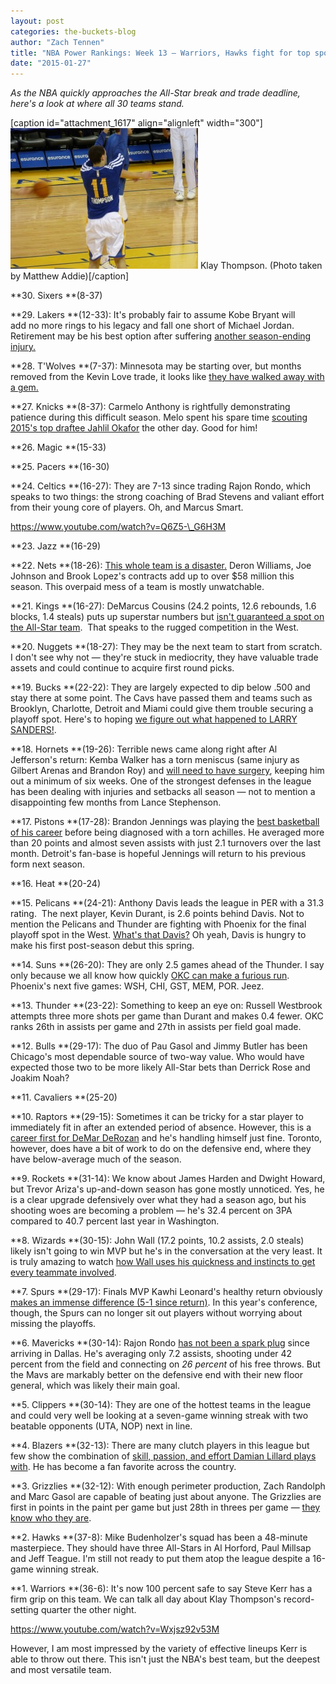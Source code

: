 ```yaml
---
layout: post
categories: the-buckets-blog
author: "Zach Tennen"
title: "NBA Power Rankings: Week 13 — Warriors, Hawks fight for top spot"
date: "2015-01-27"
---
```


_As the NBA quickly approaches the All-Star break and trade deadline, here's a look at where all 30 teams stand._

\[caption id="attachment\_1617" align="alignleft" width="300"\][![Klay Thompson is, umm, really, real good. (Photo taken by Matthew Addie)](/img/Klay-Thompson-300x225.jpg)](http://www.flickr.com/photos/heelsports/8531340385/in/photolist-dZTmgB-e1UVMd-dnEQGQ-dyrYCL-dnES3F-dymv4r-e1Pjqi-e1Phek-e1UV6J-e1UX8d-e1UVGY-dyCnue-dyHQL1-dyHR17-dnFb3Z-dnEQzu-dnEWvN-ehMHR5-ehMGzL-ehMHtu-ehMHFq-dnEWt3-dnEQFs-dnES5x-dnELc6-dnES18-dnF9Fr-dnNXHA-dnEQK1-dnEQHL-dnEQyj-dyrYwE-dyrYFC-dyrYzw-dymvbt-dymv9V-dymv1p-dymv74-dyrYu9-dymuVR-egSmrC-hsKHce-dZZ6mh-q6m6yz-dZTqwV) Klay Thompson. (Photo taken by Matthew Addie)\[/caption\]

**30\. Sixers **(8-37)

**29\. Lakers **(12-33): It's probably fair to assume Kobe Bryant will add no more rings to his legacy and fall one short of Michael Jordan. Retirement may be his best option after suffering [another season-ending injury.](http://espn.go.com/los-angeles/nba/story/_/id/12217628/kobe-bryant-los-angeles-lakers-season-torn-rotator-cuff)

**28\. T'Wolves **(7-37): Minnesota may be starting over, but months removed from the Kevin Love trade, it looks like [they have walked away with a gem.](http://grantland.com/the-triangle/andrew-wiggins-kevin-love-timberwolves-rookies/)

**27\. Knicks **(8-37): Carmelo Anthony is rightfully demonstrating patience during this difficult season. Melo spent his spare time [scouting 2015's top draftee Jahlil Okafor](http://nypost.com/2015/01/25/carmelo-raves-about-okafor-whos-big-fan-of-melo/) the other day. Good for him!

**26\. Magic **(15-33)

**25\. Pacers **(16-30)

**24\. Celtics **(16-27): They are 7-13 since trading Rajon Rondo, which speaks to two things: the strong coaching of Brad Stevens and valiant effort from their young core of players. Oh, and Marcus Smart.

https://www.youtube.com/watch?v=Q6Z5-\_G6H3M

**23\. Jazz **(16-29)

**22\. Nets **(18-26): [This whole team is a disaster.](http://www.bloomberg.com/news/2015-01-13/prokhorov-said-to-explore-sale-of-brooklyn-nets-basketball-team.html) Deron Williams, Joe Johnson and Brook Lopez's contracts add up to over $58 million this season. This overpaid mess of a team is mostly unwatchable.

**21\. Kings **(16-27): DeMarcus Cousins (24.2 points, 12.6 rebounds, 1.6 blocks, 1.4 steals) puts up superstar numbers but [isn't guaranteed a spot on the All-Star team](http://www.nba.com/kings/Cousins-should-be-an-all-star).  That speaks to the rugged competition in the West.

**20\. Nuggets **(18-27): They may be the next team to start from scratch. I don't see why not — they're stuck in mediocrity, they have valuable trade assets and could continue to acquire first round picks.

**19\. Bucks **(22-22): They are largely expected to dip below .500 and stay there at some point. The Cavs have passed them and teams such as Brooklyn, Charlotte, Detroit and Miami could give them trouble securing a playoff spot. Here's to hoping [we figure out what happened to LARRY SANDERS!](http://bloguin.com/crossoverchronicles/2015-articles/seen-last-larry-sanders.html).

**18\. Hornets **(19-26): Terrible news came along right after Al Jefferson's return: Kemba Walker has a torn meniscus (same injury as Gilbert Arenas and Brandon Roy) and [will need to have surgery](http://espn.go.com/nba/story/_/id/12231424/kemba-walker-charlotte-hornets-torn-lateral-meniscus-left-knee), keeping him out a minimum of six weeks. One of the strongest defenses in the league has been dealing with injuries and setbacks all season — not to mention a disappointing few months from Lance Stephenson.

**17\. Pistons **(17-28): Brandon Jennings was playing the [best basketball of his career](https://www.youtube.com/watch?v=Klkqb4tGw4c) before being diagnosed with a torn achilles. He averaged more than 20 points and almost seven assists with just 2.1 turnovers over the last month. Detroit's fan-base is hopeful Jennings will return to his previous form next season.

**16\. Heat **(20-24)

**15\. Pelicans **(24-21): Anthony Davis leads the league in PER with a 31.3 rating.  The next player, Kevin Durant, is 2.6 points behind Davis. Not to mention the Pelicans and Thunder are fighting with Phoenix for the final playoff spot in the West. [What's that Davis?](http://i0.wp.com/espngrantland.files.wordpress.com/2015/01/davis-screaming.gif) Oh yeah, Davis is hungry to make his first post-season debut this spring.

**14\. Suns **(26-20): They are only 2.5 games ahead of the Thunder. I say only because we all know how quickly [OKC can make a furious run](http://www.thehighscreen.com/2014/12/nba-west-expected-eight/). Phoenix's next five games: WSH, CHI, GST, MEM, POR. Jeez.

**13\. Thunder **(23-22): Something to keep an eye on: Russell Westbrook attempts three more shots per game than Durant and makes 0.4 fewer. OKC ranks 26th in assists per game and 27th in assists per field goal made.

**12\. Bulls **(29-17): The duo of Pau Gasol and Jimmy Butler has been Chicago's most dependable source of two-way value. Who would have expected those two to be more likely All-Star bets than Derrick Rose and Joakim Noah?

**11\. Cavaliers **(25-20)

**10\. Raptors **(29-15): Sometimes it can be tricky for a star player to immediately fit in after an extended period of absence. However, this is a [career first for DeMar DeRozan](http://news.nationalpost.com/2015/01/26/toronto-raptors-demar-derozan-looking-more-like-himself-after-injury-but-hes-not-there-yet/) and he's handling himself just fine. Toronto, however, does have a bit of work to do on the defensive end, where they have below-average much of the season.

**9\. Rockets **(31-14): We know about James Harden and Dwight Howard, but Trevor Ariza's up-and-down season has gone mostly unnoticed. Yes, he is a clear upgrade defensively over what they had a season ago, but his shooting woes are becoming a problem — he's 32.4 percent on 3PA compared to 40.7 percent last year in Washington.

**8\. Wizards **(30-15): John Wall (17.2 points, 10.2 assists, 2.0 steals) likely isn't going to win MVP but he's in the conversation at the very least. It is truly amazing to watch [how Wall uses his quickness and instincts to get every teammate involved](http://grantland.com/the-triangle/the-grantland-basketball-hour-zach-lowe-breaks-down-john-walls-secret-superpower/).

**7\. Spurs **(29-17): Finals MVP Kawhi Leonard's healthy return obviously [makes an immense difference (5-1 since return)](http://bloguin.com/crossoverchronicles/2015-articles/spurs-slipping-west-standings.html). In this year's conference, though, the Spurs can no longer sit out players without worrying about missing the playoffs.

**6\. Mavericks **(30-14): Rajon Rondo [has not been a spark plug](http://espn.go.com/dallas/nba/story/_/id/12227243/dallas-mavericks-coach-rick-carlisle-calls-rajon-rondo-benching-aberration) since arriving in Dallas. He's averaging only 7.2 assists, shooting under 42 percent from the field and connecting on _26 percent_ of his free throws. But the Mavs are markably better on the defensive end with their new floor general, which was likely their main goal.

**5\. Clippers **(30-14): They are one of the hottest teams in the league and could very well be looking at a seven-game winning streak with two beatable opponents (UTA, NOP) next in line.

**4\. Blazers **(32-13): There are many clutch players in this league but few show the combination of [skill, passion, and effort Damian Lillard plays with](http://www.sbnation.com/nba/2015/1/13/7536729/damian-lillard-mvp-stephen-curry). He has become a fan favorite across the country.

**3\. Grizzlies **(32-12): With enough perimeter production, Zach Randolph and Marc Gasol are capable of beating just about anyone. The Grizzlies are first in points in the paint per game but just 28th in threes per game — [they know who they are](http://espn.go.com/blog/truehoop/post/_/id/72068/grit-grind-and-something-much-more).

**2\. Hawks **(37-8): Mike Budenholzer's squad has been a 48-minute masterpiece. They should have three All-Stars in Al Horford, Paul Millsap and Jeff Teague. I'm still not ready to put them atop the league despite a 16-game winning streak.

**1\. Warriors **(36-6): It's now 100 percent safe to say Steve Kerr has a firm grip on this team. We can talk all day about Klay Thompson's record-setting quarter the other night.

https://www.youtube.com/watch?v=Wxjsz92v53M

However, I am most impressed by the variety of effective lineups Kerr is able to throw out there. This isn't just the NBA's best team, but the deepest and most versatile team.

